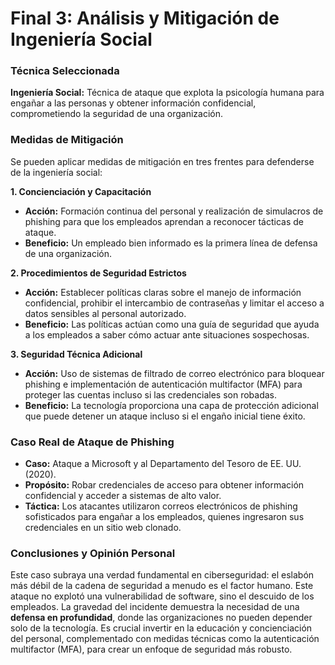 # Final 3: Análisis y Mitigación de Ingeniería Social

### Técnica Seleccionada
**Ingeniería Social:** Técnica de ataque que explota la psicología humana para engañar a las personas y obtener información confidencial, comprometiendo la seguridad de una organización.

### Medidas de Mitigación
Se pueden aplicar medidas de mitigación en tres frentes para defenderse de la ingeniería social:

**1. Concienciación y Capacitación**
* **Acción:** Formación continua del personal y realización de simulacros de phishing para que los empleados aprendan a reconocer tácticas de ataque.
* **Beneficio:** Un empleado bien informado es la primera línea de defensa de una organización.

**2. Procedimientos de Seguridad Estrictos**
* **Acción:** Establecer políticas claras sobre el manejo de información confidencial, prohibir el intercambio de contraseñas y limitar el acceso a datos sensibles al personal autorizado.
* **Beneficio:** Las políticas actúan como una guía de seguridad que ayuda a los empleados a saber cómo actuar ante situaciones sospechosas.

**3. Seguridad Técnica Adicional**
* **Acción:** Uso de sistemas de filtrado de correo electrónico para bloquear phishing e implementación de autenticación multifactor (MFA) para proteger las cuentas incluso si las credenciales son robadas.
* **Beneficio:** La tecnología proporciona una capa de protección adicional que puede detener un ataque incluso si el engaño inicial tiene éxito.

### Caso Real de Ataque de Phishing
* **Caso:** Ataque a Microsoft y al Departamento del Tesoro de EE. UU. (2020).
* **Propósito:** Robar credenciales de acceso para obtener información confidencial y acceder a sistemas de alto valor.
* **Táctica:** Los atacantes utilizaron correos electrónicos de phishing sofisticados para engañar a los empleados, quienes ingresaron sus credenciales en un sitio web clonado.

### Conclusiones y Opinión Personal
Este caso subraya una verdad fundamental en ciberseguridad: el eslabón más débil de la cadena de seguridad a menudo es el factor humano. Este ataque no explotó una vulnerabilidad de software, sino el descuido de los empleados. La gravedad del incidente demuestra la necesidad de una **defensa en profundidad**, donde las organizaciones no pueden depender solo de la tecnología. Es crucial invertir en la educación y concienciación del personal, complementado con medidas técnicas como la autenticación multifactor (MFA), para crear un enfoque de seguridad más robusto.
